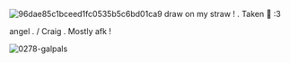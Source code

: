 ![96dae85c1bceed1fc0535b5c6bd01ca9](https://github.com/user-attachments/assets/37005bc2-c0d8-4f5d-bc11-1da758ada2fb) 
draw on my straw  !  . Taken  💞  :3 



angel  . / Craig  . Mostly afk  ! 


![0278-galpals](https://github.com/user-attachments/assets/847db77a-0b22-4a03-92e6-b183b5965dca)